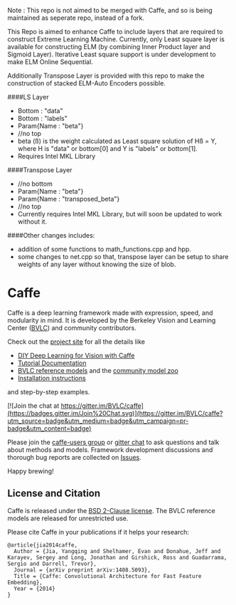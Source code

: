 Note : This repo is not aimed to be merged with Caffe, and so is being maintained as seperate repo, instead of a fork. 

This Repo is aimed to enhance Caffe to include layers that are required to construct Extreme Learning Machine. Currently, only Least square layer is available for constructing ELM (by combining Inner Product layer and Sigmoid Layer). Iterative Least square support is under development to make ELM Online Sequential. 

Additionally Transpose Layer is provided with this repo to make the construction of stacked ELM-Auto Encoders possible.

####LS Layer
- Bottom : "data"
- Bottom : "labels"
- Param{Name : "beta"}
- //no top 
- beta (ß) is the weight calculated as Least square solution of Hß = Y, where H is "data" or bottom[0] and Y is "labels" or bottom[1].
- Requires Intel MKL Library


####Transpose Layer
- //no bottom
- Param{Name : "beta"}
- Param{Name : "transposed_beta"}
- //no top
- Currently requires Intel MKL Library, but will soon be updated to work without it.


####Other changes includes:
- addition of some functions to math_functions.cpp and hpp. 
- some changes to net.cpp so that, transpose layer can be setup to share weights of any layer without knowing the size of blob.

# Caffe

Caffe is a deep learning framework made with expression, speed, and modularity in mind.
It is developed by the Berkeley Vision and Learning Center ([BVLC](http://bvlc.eecs.berkeley.edu)) and community contributors.

Check out the [project site](http://caffe.berkeleyvision.org) for all the details like

- [DIY Deep Learning for Vision with Caffe](https://docs.google.com/presentation/d/1UeKXVgRvvxg9OUdh_UiC5G71UMscNPlvArsWER41PsU/edit#slide=id.p)
- [Tutorial Documentation](http://caffe.berkeleyvision.org/tutorial/)
- [BVLC reference models](http://caffe.berkeleyvision.org/model_zoo.html) and the [community model zoo](https://github.com/BVLC/caffe/wiki/Model-Zoo)
- [Installation instructions](http://caffe.berkeleyvision.org/installation.html)

and step-by-step examples.

[![Join the chat at https://gitter.im/BVLC/caffe](https://badges.gitter.im/Join%20Chat.svg)](https://gitter.im/BVLC/caffe?utm_source=badge&utm_medium=badge&utm_campaign=pr-badge&utm_content=badge)

Please join the [caffe-users group](https://groups.google.com/forum/#!forum/caffe-users) or [gitter chat](https://gitter.im/BVLC/caffe) to ask questions and talk about methods and models.
Framework development discussions and thorough bug reports are collected on [Issues](https://github.com/BVLC/caffe/issues).

Happy brewing!

## License and Citation

Caffe is released under the [BSD 2-Clause license](https://github.com/BVLC/caffe/blob/master/LICENSE).
The BVLC reference models are released for unrestricted use.

Please cite Caffe in your publications if it helps your research:

    @article{jia2014caffe,
      Author = {Jia, Yangqing and Shelhamer, Evan and Donahue, Jeff and Karayev, Sergey and Long, Jonathan and Girshick, Ross and Guadarrama, Sergio and Darrell, Trevor},
      Journal = {arXiv preprint arXiv:1408.5093},
      Title = {Caffe: Convolutional Architecture for Fast Feature Embedding},
      Year = {2014}
    }
